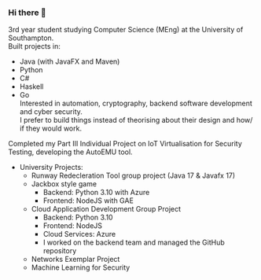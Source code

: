### Hi there 👋

3rd year student studying Computer Science (MEng) at the University of Southampton.  
Built projects in:
  - Java (with JavaFX and Maven)
  - Python
  - C#
  - Haskell
  - Go  
Interested in automation, cryptography, backend software development and cyber security.  
I prefer to build things instead of theorising about their design and how/ if they would work.

Completed my Part III Individual Project on IoT Virtualisation for Security Testing, developing the AutoEMU tool.

- University Projects:
  - Runway Redecleration Tool group project (Java 17 & Javafx 17)
  - Jackbox style game
    - Backend: Python 3.10 with Azure
    - Frontend: NodeJS with GAE
  - Cloud Application Development Group Project
      - Backend: Python 3.10
      - Frontend: NodeJS
      - Cloud Services: Azure
      - I worked on the backend team and managed the GitHub repository
  - Networks Exemplar Project
  - Machine Learning for Security

<!--
**hurstie16s/hurstie16s** is a ✨ _special_ ✨ repository because its `README.md` (this file) appears on your GitHub profile.

Here are some ideas to get you started:

- 🔭 I’m currently working on ...
- 🌱 I’m currently learning C
- 👯 I’m looking to collaborate on ...
- 🤔 I’m looking for help with ...
- 💬 Ask me about ...
- 📫 How to reach me: ...
- 😄 Pronouns: ...
- ⚡ Fun fact: ...
-->

